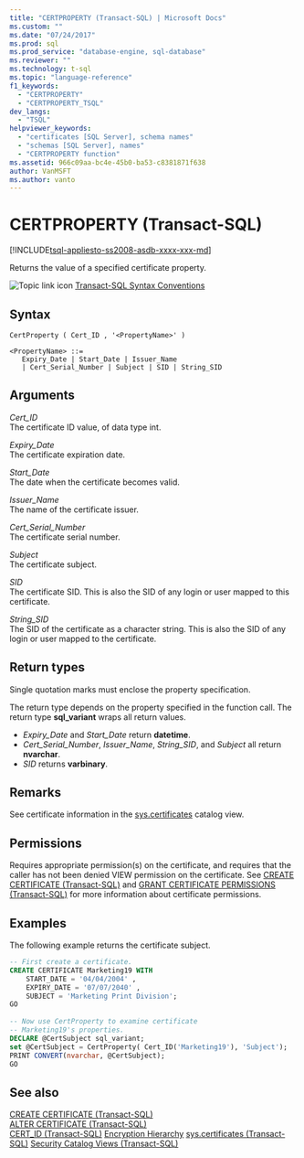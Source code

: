 ```yaml
---
title: "CERTPROPERTY (Transact-SQL) | Microsoft Docs"
ms.custom: ""
ms.date: "07/24/2017"
ms.prod: sql
ms.prod_service: "database-engine, sql-database"
ms.reviewer: ""
ms.technology: t-sql
ms.topic: "language-reference"
f1_keywords: 
  - "CERTPROPERTY"
  - "CERTPROPERTY_TSQL"
dev_langs: 
  - "TSQL"
helpviewer_keywords: 
  - "certificates [SQL Server], schema names"
  - "schemas [SQL Server], names"
  - "CERTPROPERTY function"
ms.assetid: 966c09aa-bc4e-45b0-ba53-c8381871f638
author: VanMSFT
ms.author: vanto
---
```

# CERTPROPERTY (Transact-SQL)
[!INCLUDE[tsql-appliesto-ss2008-asdb-xxxx-xxx-md](../../includes/tsql-appliesto-ss2008-asdb-xxxx-xxx-md.md)]

Returns the value of a specified certificate property.
  
![Topic link icon](../../database-engine/configure-windows/media/topic-link.gif "Topic link icon") [Transact-SQL Syntax Conventions](../../t-sql/language-elements/transact-sql-syntax-conventions-transact-sql.md)
  
## Syntax  
  
```syntaxsql
CertProperty ( Cert_ID , '<PropertyName>' )  
  
<PropertyName> ::=  
   Expiry_Date | Start_Date | Issuer_Name   
   | Cert_Serial_Number | Subject | SID | String_SID   
```  
  
## Arguments  
*Cert_ID*  
The certificate ID value, of data type int.
  
*Expiry_Date*  
The certificate expiration date.
  
*Start_Date*  
The date when the certificate becomes valid.
  
*Issuer_Name*  
The name of the certificate issuer.
  
*Cert_Serial_Number*  
The certificate serial number.
  
*Subject*  
The certificate subject.
  
 *SID*  
The certificate SID. This is also the SID of any login or user mapped to this certificate.
  
*String_SID*  
The SID of the certificate as a character string. This is also the SID of any login or user mapped to the certificate.
  
## Return types
Single quotation marks must enclose the property specification.
  
The return type depends on the property specified in the function call. The return type **sql_variant** wraps all return values.
-   *Expiry_Date* and *Start_Date* return **datetime**.  
-   *Cert_Serial_Number*, *Issuer_Name*, *String_SID*, and *Subject* all return **nvarchar**.  
-   *SID* returns **varbinary**.  
  
## Remarks  
See certificate information in the [sys.certificates](../../relational-databases/system-catalog-views/sys-certificates-transact-sql.md) catalog view.
  
## Permissions  
Requires appropriate permission(s) on the certificate, and requires that the caller has not been denied VIEW permission on the certificate. See [CREATE CERTIFICATE &#40;Transact-SQL&#41;](../../t-sql/statements/create-certificate-transact-sql.md) and [GRANT CERTIFICATE PERMISSIONS &#40;Transact-SQL&#41;](../../t-sql/statements/grant-certificate-permissions-transact-sql.md) for more information about certificate permissions.
  
## Examples  
The following example returns the certificate subject.
  
```sql
-- First create a certificate.  
CREATE CERTIFICATE Marketing19 WITH   
    START_DATE = '04/04/2004' ,  
    EXPIRY_DATE = '07/07/2040' ,  
    SUBJECT = 'Marketing Print Division';  
GO  
  
-- Now use CertProperty to examine certificate  
-- Marketing19's properties.  
DECLARE @CertSubject sql_variant;  
set @CertSubject = CertProperty( Cert_ID('Marketing19'), 'Subject');  
PRINT CONVERT(nvarchar, @CertSubject);  
GO  
```  
  
## See also
[CREATE CERTIFICATE &#40;Transact-SQL&#41;](../../t-sql/statements/create-certificate-transact-sql.md)  
[ALTER CERTIFICATE &#40;Transact-SQL&#41;](../../t-sql/statements/alter-certificate-transact-sql.md)  
[CERT_ID &#40;Transact-SQL&#41;](../../t-sql/functions/cert-id-transact-sql.md)
[Encryption Hierarchy](../../relational-databases/security/encryption/encryption-hierarchy.md)
[sys.certificates &#40;Transact-SQL&#41;](../../relational-databases/system-catalog-views/sys-certificates-transact-sql.md)
[Security Catalog Views &#40;Transact-SQL&#41;](../../relational-databases/system-catalog-views/security-catalog-views-transact-sql.md)
  
  

